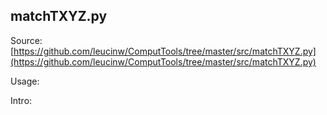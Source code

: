 ## matchTXYZ.py

Source: [https://github.com/leucinw/ComputTools/tree/master/src/matchTXYZ.py](https://github.com/leucinw/ComputTools/tree/master/src/matchTXYZ.py)

Usage:

Intro:

